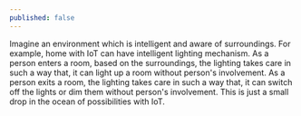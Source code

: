 ```yaml
---
published: false
---
```


Imagine an environment which is intelligent and aware of surroundings. 
For example, home with IoT can have intelligent lighting mechanism. As a person enters a room, based on the surroundings, the lighting takes care in such a way that, it can light up a room without person's involvement. As a person exits a room, the lighting takes care in such a way that, it can switch off the lights or dim them without person's involvement. This is just a small drop in the ocean of possibilities with IoT.
